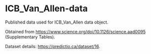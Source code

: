 # ICB_Van_Allen-data

Published data used for ICB_Van_Allen data object.

Obtained from https://www.science.org/doi/10.1126/science.aad0095 (Supplementary Tables).

Dataset details: https://predictio.ca/dataset/16.
